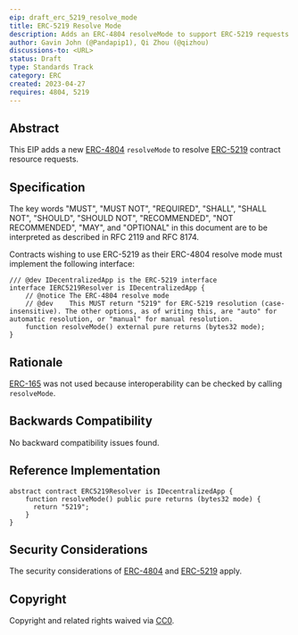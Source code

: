 ```yaml
---
eip: draft_erc_5219_resolve_mode
title: ERC-5219 Resolve Mode
description: Adds an ERC-4804 resolveMode to support ERC-5219 requests
author: Gavin John (@Pandapip1), Qi Zhou (@qizhou)
discussions-to: <URL>
status: Draft
type: Standards Track
category: ERC
created: 2023-04-27
requires: 4804, 5219
---
```


## Abstract

This EIP adds a new [ERC-4804](./eip-4804.md) `resolveMode` to resolve [ERC-5219](./eip-5219.md) contract resource requests.

## Specification

The key words "MUST", "MUST NOT", "REQUIRED", "SHALL", "SHALL NOT", "SHOULD", "SHOULD NOT", "RECOMMENDED", "NOT RECOMMENDED", "MAY", and "OPTIONAL" in this document are to be interpreted as described in RFC 2119 and RFC 8174.

Contracts wishing to use ERC-5219 as their ERC-4804 resolve mode must implement the following interface:

```solidity
/// @dev IDecentralizedApp is the ERC-5219 interface
interface IERC5219Resolver is IDecentralizedApp {
    // @notice The ERC-4804 resolve mode
    // @dev    This MUST return "5219" for ERC-5219 resolution (case-insensitive). The other options, as of writing this, are "auto" for automatic resolution, or "manual" for manual resolution.
    function resolveMode() external pure returns (bytes32 mode);
}
```

## Rationale

[ERC-165](./eip-165.md) was not used because interoperability can be checked by calling `resolveMode`.

## Backwards Compatibility

No backward compatibility issues found.


## Reference Implementation

```solidity
abstract contract ERC5219Resolver is IDecentralizedApp {
    function resolveMode() public pure returns (bytes32 mode) {
      return "5219";
    }
}
```


## Security Considerations

The security considerations of [ERC-4804](./eip-4804.md#security-considerations) and [ERC-5219](./eip-5219.md#security-considerations) apply.

## Copyright

Copyright and related rights waived via [CC0](../LICENSE.md).
